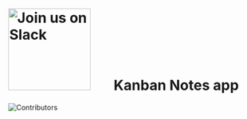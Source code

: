 # <img alt="Join us on Slack" src="https://github.com/amalmajeed/toDoNotes/blob/main/assets/Kanban-board-1.png" width="165"/>&nbsp;&nbsp;&nbsp;&nbsp;&nbsp;&nbsp; Kanban Notes app



![Contributors](https://img.shields.io/github/contributors/amalmajeed/toDoNotes?style=plastic)
